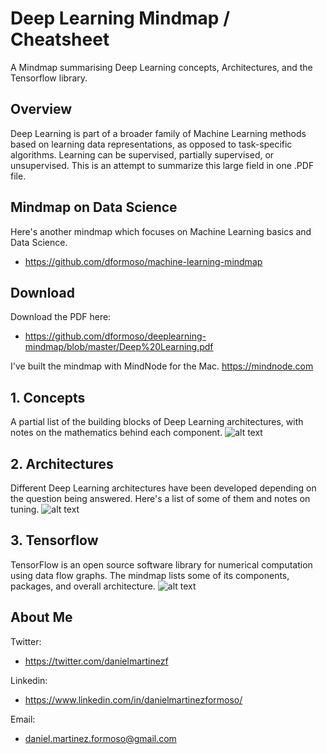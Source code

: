 # Deep Learning Mindmap / Cheatsheet
A Mindmap summarising Deep Learning concepts, Architectures, and the Tensorflow library.

## Overview
Deep Learning is part of a broader family of Machine Learning methods based on learning data representations, as opposed to task-specific algorithms. Learning can be supervised, partially supervised, or unsupervised. This is an attempt to summarize this large field in one .PDF file.

## Mindmap on Data Science
Here's another mindmap which focuses on Machine Learning basics and Data Science.
- https://github.com/dformoso/machine-learning-mindmap

## Download
Download the PDF here:
- https://github.com/dformoso/deeplearning-mindmap/blob/master/Deep%20Learning.pdf

I've built the mindmap with MindNode for the Mac. https://mindnode.com

## 1. Concepts
A partial list of the building blocks of Deep Learning architectures, with notes on the mathematics behind each component.
![alt text](https://github.com/dformoso/deeplearning-mindmap/blob/master/images/concepts.png)

## 2. Architectures
Different Deep Learning architectures have been developed depending on the question being answered. Here's a list of some of them and notes on tuning.
![alt text](https://github.com/dformoso/deeplearning-mindmap/blob/master/images/architecture.png)

## 3. Tensorflow
TensorFlow is an open source software library for numerical computation using data flow graphs. The mindmap lists some of its components, packages, and overall architecture.
![alt text](https://github.com/dformoso/deeplearning-mindmap/blob/master/images/tensorflow.png)

## About Me
Twitter:
- https://twitter.com/danielmartinezf

Linkedin:
- https://www.linkedin.com/in/danielmartinezformoso/

Email:
- daniel.martinez.formoso@gmail.com
